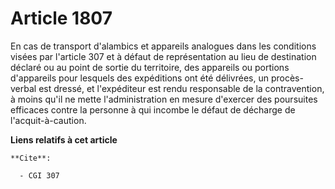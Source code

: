 # Article 1807

En cas de transport d'alambics et appareils analogues dans les conditions visées par l'article 307 et à défaut de
représentation au lieu de destination déclaré ou au point de sortie du territoire, des appareils ou portions d'appareils pour
lesquels des expéditions ont été délivrées, un procès-verbal est dressé, et l'expéditeur est rendu responsable de la
contravention, à moins qu'il ne mette l'administration en mesure d'exercer des poursuites efficaces contre la personne à qui
incombe le défaut de décharge de l'acquit-à-caution.

**Liens relatifs à cet article**

	**Cite**:

	  - CGI 307
